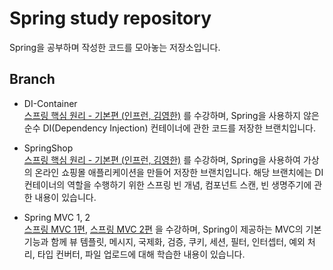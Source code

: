 # Spring study repository
Spring을 공부하며 작성한 코드를 모아놓는 저장소입니다. <br/>

## Branch
- DI-Container <br/>
  [스프링 핵심 원리 - 기본편 (인프런, 김영한)](https://www.inflearn.com/course/%EC%8A%A4%ED%94%84%EB%A7%81-%ED%95%B5%EC%8B%AC-%EC%9B%90%EB%A6%AC-%EA%B8%B0%EB%B3%B8%ED%8E%B8/dashboard) 를 수강하며,
  Spring을 사용하지 않은 순수 DI(Dependency Injection) 컨테이너에 관한 코드를 저장한 브랜치입니다.
  
- SpringShop <br/>
  [스프링 핵심 원리 - 기본편 (인프런, 김영한)](https://www.inflearn.com/course/%EC%8A%A4%ED%94%84%EB%A7%81-%ED%95%B5%EC%8B%AC-%EC%9B%90%EB%A6%AC-%EA%B8%B0%EB%B3%B8%ED%8E%B8/dashboard) 를 수강하며,
  Spring을 사용하여 가상의 온라인 쇼핑몰 애플리케이션을 만들어 저장한 브랜치입니다. 해당 브랜치에는 DI 컨테이너의 역할을 수행하기 위한 스프링 빈 개념, 컴포넌트 스캔, 빈 생명주기에 관한 내용이 있습니다.

- Spring MVC 1, 2 <br/>
  [스프링 MVC 1편](https://www.inflearn.com/course/%EC%8A%A4%ED%94%84%EB%A7%81-mvc-1), [스프링 MVC 2편](https://www.inflearn.com/course/%EC%8A%A4%ED%94%84%EB%A7%81-mvc-2) 을 수강하며, Spring이 제공하는 MVC의 기본 기능과 함께 뷰 템플릿, 메시지, 국제화, 검증, 쿠키, 세션, 필터, 인터셉터, 예외 처리, 타입 컨버터, 파일 업로드에 대해 학습한 내용이 있습니다.
